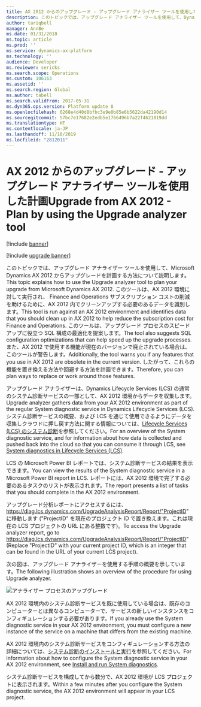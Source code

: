 ```yaml
---
title: AX 2012 からのアップグレード - アップグレード アナライザー ツールを使用した計画
description: このトピックでは、アップグレード アナライザー ツールを使用して、Dynamics AX 2012 からアップグレードを計画する方法について説明します。
author: tariqbell
manager: AnnBe
ms.date: 01/31/2018
ms.topic: article
ms.prod: ''
ms.service: dynamics-ax-platform
ms.technology: ''
audience: Developer
ms.reviewer: sericks
ms.search.scope: Operations
ms.custom: 106163
ms.assetid: ''
ms.search.region: Global
ms.author: tabell
ms.search.validFrom: 2017-05-31
ms.dyn365.ops.version: Platform update 8
ms.openlocfilehash: 6268e4d40d8bfbc3e9e0b85e6b5622da42190d14
ms.sourcegitcommit: 57bc7e17682e2edb5e1766496b7a22f4621819dd
ms.translationtype: HT
ms.contentlocale: ja-JP
ms.lasthandoff: 11/18/2019
ms.locfileid: "2812011"
---
```

# <a name="upgrade-from-ax-2012---plan-by-using-the-upgrade-analyzer-tool"></a><span data-ttu-id="ff0b8-103">AX 2012 からのアップグレード - アップグレード アナライザー ツールを使用した計画</span><span class="sxs-lookup"><span data-stu-id="ff0b8-103">Upgrade from AX 2012 - Plan by using the Upgrade analyzer tool</span></span>

[!include [banner](../includes/banner.md)]

[!include [upgrade banner](../includes/upgrade-banner.md)]

<span data-ttu-id="ff0b8-104">このトピックでは、アップグレード アナライザー ツールを使用して、Microsoft Dynamics AX 2012 からアップグレードを計画する方法について説明します。</span><span class="sxs-lookup"><span data-stu-id="ff0b8-104">This topic explains how to use the Upgrade analyzer tool to plan your upgrade from Microsoft Dynamics AX 2012.</span></span> <span data-ttu-id="ff0b8-105">このツールは、AX 2012 環境に対して実行され、 Finance and Operations サブスクリプション コストの削減を助けるために、AX 2012 内でクリーンアップする必要のあるデータを識別します。</span><span class="sxs-lookup"><span data-stu-id="ff0b8-105">This tool is run against an AX 2012 environment and identifies data that you should clean up in AX 2012 to help reduce the subscription cost for Finance and Operations.</span></span> <span data-ttu-id="ff0b8-106">このツールは、アップグレード プロセスのスピードアップに役立つ SQL 構成の最適化を提案します。</span><span class="sxs-lookup"><span data-stu-id="ff0b8-106">The tool also suggests SQL configuration optimizations that can help speed up the upgrade processes.</span></span> <span data-ttu-id="ff0b8-107">また、AX 2012 で使用する機能が現在のバージョンで廃止されている場合は、このツールが警告します。</span><span class="sxs-lookup"><span data-stu-id="ff0b8-107">Additionally, the tool warns you if any features that you use in AX 2012 are obsolete in the current version.</span></span> <span data-ttu-id="ff0b8-108">したがって、これらの機能を置き換える方法や回避する方法を計画できます。</span><span class="sxs-lookup"><span data-stu-id="ff0b8-108">Therefore, you can plan ways to replace or work around those features.</span></span>

<span data-ttu-id="ff0b8-109">アップグレード アナライザーは、Dynamics Lifecycle Services (LCS) の通常のシステム診断サービスの一部として、AX 2012 環境からデータを収集します。</span><span class="sxs-lookup"><span data-stu-id="ff0b8-109">Upgrade analyzer gathers data from your AX 2012 environment as part of the regular System diagnostic service in Dynamics Lifecycle Services (LCS).</span></span> <span data-ttu-id="ff0b8-110">システム診断サービスの概要、および LCS を通じて使用できるようにデータを収集しクラウドに押し戻す方法に関する情報については、[Lifecycle Services (LCS) のシステム診断](../lifecycle-services/ax-2012/system-diagnostics-lcs.md)を参照してください。</span><span class="sxs-lookup"><span data-stu-id="ff0b8-110">For an overview of the System diagnostic service, and for information about how data is collected and pushed back into the cloud so that you can consume it through LCS, see [System diagnostics in Lifecycle Services (LCS)](../lifecycle-services/ax-2012/system-diagnostics-lcs.md).</span></span>

<span data-ttu-id="ff0b8-111">LCS の Microsoft Power BI レポートでは、システム診断サービスの結果を表示できます。</span><span class="sxs-lookup"><span data-stu-id="ff0b8-111">You can view the results of the System diagnostic service in a Microsoft Power BI report in LCS.</span></span> <span data-ttu-id="ff0b8-112">レポートには、AX 2012 環境で完了する必要のあるタスクのリストが表示されます。</span><span class="sxs-lookup"><span data-stu-id="ff0b8-112">The report presents a list of tasks that you should complete in the AX 2012 environment.</span></span>

<span data-ttu-id="ff0b8-113">アップグレード分析レポートにアクセスするには、https://diag.lcs.dynamics.com/UpgradeAnalysisReport/Report/"ProjectID" に移動します ("ProjectID" を現在のプロジェクト ID で置き換えます。これは現在の LCS プロジェクトの URL にある整数です)。</span><span class="sxs-lookup"><span data-stu-id="ff0b8-113">To access the Upgrade analyzer report, go to https://diag.lcs.dynamics.com/UpgradeAnalysisReport/Report/"ProjectID" (Replace "ProjectID" with your current project ID, which is an integer that can be found in the URL of your current LCS project).</span></span>

<span data-ttu-id="ff0b8-114">次の図は、アップグレード アナライザーを使用する手順の概要を示しています。</span><span class="sxs-lookup"><span data-stu-id="ff0b8-114">The following illustration shows an overview of the procedure for using Upgrade analyzer.</span></span>

![アナライザー プロセスのアップグレード](media/upgradeAnalyzerProcess.png)

<span data-ttu-id="ff0b8-116">AX 2012 環境内のシステム診断サービスを既に使用している場合は、既存のコンピューターとは異なるコンピューターで、サービスの新しいインスタンスをコンフィギュレーションする必要があります。</span><span class="sxs-lookup"><span data-stu-id="ff0b8-116">If you already use the System diagnostic service in your AX 2012 environment, you must configure a new instance of the service on a machine that differs from the existing machine.</span></span>

<span data-ttu-id="ff0b8-117">AX 2012 環境内のシステム診断サービスをコンフィギュレーションする方法の詳細については、[システム診断のインストールと実行](../lifecycle-services/ax-2012/install-run-system-diagnostics-lcs.md)を参照してください。</span><span class="sxs-lookup"><span data-stu-id="ff0b8-117">For information about how to configure the System diagnostic service in your AX 2012 environment, see [Install and run System diagnostics](../lifecycle-services/ax-2012/install-run-system-diagnostics-lcs.md).</span></span>

<span data-ttu-id="ff0b8-118">システム診断サービスを構成してから数分で、AX 2012 環境が LCS プロジェクトに表示されます。</span><span class="sxs-lookup"><span data-stu-id="ff0b8-118">Within a few minutes after you configure the System diagnostic service, the AX 2012 environment will appear in your LCS project.</span></span>

